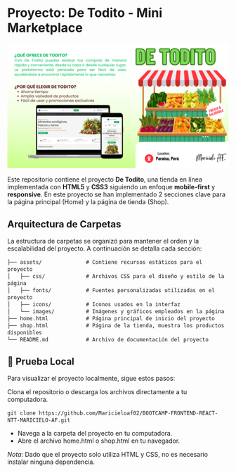 # Proyecto: De Todito - Mini Marketplace
![Texto alternativo](./DE-TODITO/src/assets/images/de-todito.png)

Este repositorio contiene el proyecto **De Todito**, una tienda en línea implementada con **HTML5** y **CSS3** siguiendo un enfoque **mobile-first** y **responsive**. En este proyecto se han implementado 2 secciones clave para la página principal (Home) y la página de tienda (Shop).

## Arquitectura de Carpetas
La estructura de carpetas se organizó para mantener el orden y la escalabilidad del proyecto. A continuación se detalla cada sección:
```
├── assets/              # Contiene recursos estáticos para el proyecto
│   ├── css/             # Archivos CSS para el diseño y estilo de la página
│   ├── fonts/           # Fuentes personalizadas utilizadas en el proyecto
│   ├── icons/           # Iconos usados en la interfaz
│   └── images/          # Imágenes y gráficos empleados en la página
├── home.html            # Página principal de inicio del proyecto
├── shop.html            # Página de la tienda, muestra los productos disponibles
└── README.md            # Archivo de documentación del proyecto
```

## 🚀 Prueba Local
Para visualizar el proyecto localmente, sigue estos pasos:

Clona el repositorio o descarga los archivos directamente a tu computadora.

```
git clone https://github.com/Maricieloaf02/BOOTCAMP-FRONTEND-REACT-NTT-MARICIELO-AF.git
```
- Navega a la carpeta del proyecto en tu computadora.
- Abre el archivo home.html o shop.html en tu navegador.

*Nota*: Dado que el proyecto solo utiliza HTML y CSS, no es necesario instalar ninguna dependencia.

